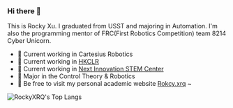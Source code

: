 ### Hi there 👋

This is Rocky Xu. I graduated from USST and majoring in Automation. I'm also the programming mentor of FRC(First Robotics Competition) team 8214 Cyber Unicorn.

- 🔭 Current working in Cartesius Robotics
- 🔭 Current working in [HKCLR](https://hkclr.hk/)
- 🔭 Current working in [Next Innovation STEM Center](https://github.com/FRCNextInnovation)
- 🌱 Major in the Control Theory & Robotics
- 💌 Be free to visit my personal academic website [Rokcy.xrq](https://www.rocky-xrq.com/) ~

![RockyXRQ's Top Langs](https://github-readme-stats.vercel.app/api/top-langs/?username=RockyXRQ&layout=compact)
